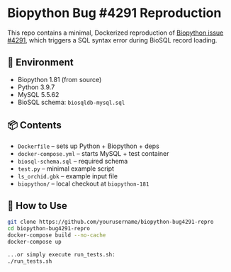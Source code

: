 # Biopython Bug #4291 Reproduction

This repo contains a minimal, Dockerized reproduction of [Biopython issue #4291](https://github.com/biopython/biopython/issues/4291), which triggers a SQL syntax error during BioSQL record loading.

## 🔧 Environment

- Biopython 1.81 (from source)
- Python 3.9.7
- MySQL 5.5.62
- BioSQL schema: `biosqldb-mysql.sql`

## 📦 Contents

- `Dockerfile` – sets up Python + Biopython + deps
- `docker-compose.yml` – starts MySQL + test container
- `biosql-schema.sql` – required schema
- `test.py` – minimal example script
- `ls_orchid.gbk` – example input file
- `biopython/` – local checkout at `biopython-181`

## 🚀 How to Use

```bash
git clone https://github.com/yourusername/biopython-bug4291-repro
cd biopython-bug4291-repro
docker-compose build --no-cache
docker-compose up

...or simply execute run_tests.sh:
./run_tests.sh
